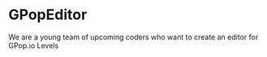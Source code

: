 # GPopEditor
We are a young team of upcoming coders who want to create an editor for GPop.io Levels



